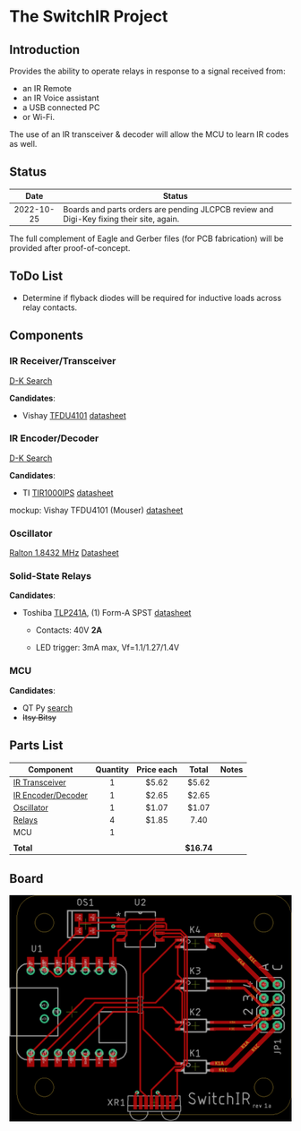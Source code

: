 # The SwitchIR Project

## Introduction

Provides the ability to operate relays in response to a signal received from:

* an IR Remote
* an IR Voice assistant
* a USB connected PC
* or Wi-Fi.

The use of an IR transceiver & decoder will allow the MCU to learn IR codes as well.

## Status

|    Date    | Status                                                       |
| :--------: | ------------------------------------------------------------ |
| 2022-10-25 | Boards and parts orders are pending JLCPCB review and Digi-Key fixing their site, again. |

The full complement of Eagle and Gerber files (for PCB fabrication) will be provided after proof-of-concept.

## ToDo List

* Determine if flyback diodes will be required for inductive loads across relay contacts.

## Components

### IR Receiver/Transceiver

[D-K Search](https://www.digikey.com/short/qn58m0mh)

**Candidates**:

* Vishay [TFDU4101](https://www.digikey.com/short/vzrt1tnq) [datasheet](https://www.vishay.com/docs/81288/tfdu4101.pdf)

### IR Encoder/Decoder

[D-K Search](https://www.digikey.com/short/2fjh0cfm)

**Candidates**:

* TI [TIR1000IPS](https://www.digikey.com/short/4tt0fcq9) [datasheet](https://www.ti.com/lit/ds/symlink/tir1000.pdf?HQS=dis-dk-null-digikeymode-dsf-pf-null-wwe&ts=1665909863182&ref_url=https%253A%252F%252Fwww.ti.com%252Fgeneral%252Fdocs%252Fsuppproductinfo.tsp%253FdistId%253D10%2526gotoUrl%253Dhttps%253A%252F%252Fwww.ti.com%252Flit%252Fgpn%252Ftir1000)

mockup: Vishay TFDU4101 (Mouser) [datasheet](https://www.mouser.com/datasheet/2/427/tfdu4101-1766841.pdf)

### Oscillator

[Ralton 1.8432 MHz](https://www.digikey.com/short/88tr2mvc) [Datasheet](https://www.raltron.com/webproducts/specs/CLOCK_OSCILLATOR/CO4305-1.8432-EXT-T-TR.pdf)

### Solid-State Relays

**Candidates**:

* Toshiba [TLP241A](https://www.digikey.com/short/n23jdcpf), (1) Form-A SPST [datasheet](https://toshiba.semicon-storage.com/info/TLP241A_datasheet_en_20200217.pdf?did=14237&prodName=TLP241A)

  * Contacts: 40V **2A**

  * LED trigger: 3mA max, Vf=1.1/1.27/1.4V

### MCU

**Candidates**:

* QT Py [search](https://www.adafruit.com/?q=qt+py&sort=BestMatch)
* ~~Itsy Bitsy~~

## Parts List

| Component                                                    | Quantity | Price each |   Total    | Notes |
| ------------------------------------------------------------ | :------: | :--------: | :--------: | ----- |
| [IR Transceiver](https://www.digikey.com/short/1355hrb3)     |    1     |   $5.62    |   $5.62    |       |
| [IR Encoder/Decoder](https://www.digikey.com/short/p2qnwtz0) |    1     |   $2.65    |   $2.65    |       |
| [Oscillator](https://www.digikey.com/short/chp5z3nb)         |    1     |   $1.07    |   $1.07    |       |
| [Relays](https://www.digikey.com/short/c07nbzqb)             |    4     |   $1.85    |    7.40    |       |
| MCU                                                          |    1     |            |            |       |
|                                                              |          |            |            |       |
| **Total**                                                    |          |            | **$16.74** |       |

## Board

![board-top](hardware/board/board-top.png)
